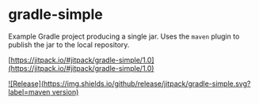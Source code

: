 # gradle-simple

Example Gradle project producing a single jar. Uses the `maven` plugin to publish the jar to the local repository.

[https://jitpack.io/#jitpack/gradle-simple/1.0](https://jitpack.io/#jitpack/gradle-simple/1.0)

[![Release](https://img.shields.io/github/release/jitpack/gradle-simple.svg?label=maven version)](https://jitpack.io/#jitpack/gradle-simple)

